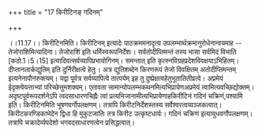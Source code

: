 +++
title = "17 किरीटिनङ् गदिनम्"

+++
  
  
।।11.17।। किरीटिनमिति। किरीटिनम् इत्यादेः पाठक्रममनादृत्य
उपलम्भार्थक्रमानुरोधेनान्वयमाह -- तेजोराशिमित्यादिना। तेजोराशिं इति
धर्मिस्वरूपनिर्देशः। सर्वतोदीप्तिमन्तं तस्य भासा सर्वमिदं विभाति
\[कठो.1।5।15\] इत्यादिवत्सर्वव्यापिप्रभायोगिनम्। समन्तात् इति
कृत्स्नविग्रहप्रदेशविवक्षयाऽभिहितम्। दीप्तानलार्कद्युतिम् इति
दुर्निरीक्षत्वे हेतुः। अत्र द्युतिशब्देन किरणरूपं तेजो विवक्षितम्
अतोदीप्तिमन्तम् इत्यनेनापौनरुक्त्यम्। यद्वा पूर्वत्र सर्वव्यापित्वे
तात्पर्यम् इह तु दुष्प्रेक्षत्वहेतुभूतातितीव्रत्वे। अप्रमेयं
ईदृक्त्वेयत्ताभ्यां परिच्छेत्तुमशक्यम्। एतावता
सामान्योपलम्भकथनमित्यभिप्रायेणअप्रमेयं त्वामित्यवच्छिद्योक्तम्।
अदृष्टपूर्वरूपदर्शनेऽपि त्वदसाधारणचिह्नैः त्वां
प्रत्यभिजानामीत्यभिप्रायेणाहकिरीटिनं गदिनं चक्रिणं,पश्यामि इति।
किरीटिनमिति भूषणवर्गोपलक्षणम्। तत्रापि किरीटनिर्देशस्तस्य
सर्वेश्वरत्वव्यञ्जकत्वात्। किरीटकरण्डिकाभेदेन द्विधा हि मुकुटजातिः तत्र
किरीट उत्कृष्टधार्यः। गदिनं चक्रिणं इत्यायुधवर्गोपलक्षणम्। तत्रापि
चक्रादेर्व्यपदेशो भगवदसाधारणत्वेन प्रसिद्धत्वात्।  
  
